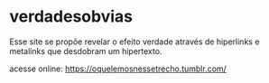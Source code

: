 # verdadesobvias
Esse site se propõe revelar o efeito verdade através de hiperlinks e metalinks que desdobram um hipertexto.

acesse online:
https://oquelemosnessetrecho.tumblr.com/
